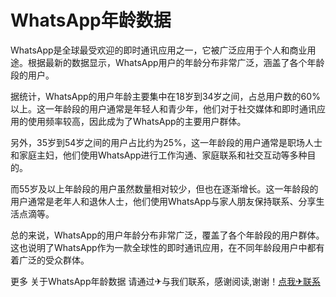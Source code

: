 # WhatsApp年龄数据

WhatsApp是全球最受欢迎的即时通讯应用之一，它被广泛应用于个人和商业用途。根据最新的数据显示，WhatsApp用户的年龄分布非常广泛，涵盖了各个年龄段的用户。

据统计，WhatsApp的用户年龄主要集中在18岁到34岁之间，占总用户数的60%以上。这一年龄段的用户通常是年轻人和青少年，他们对于社交媒体和即时通讯应用的使用频率较高，因此成为了WhatsApp的主要用户群体。

另外，35岁到54岁之间的用户占比约为25%，这一年龄段的用户通常是职场人士和家庭主妇，他们使用WhatsApp进行工作沟通、家庭联系和社交互动等多种目的。

而55岁及以上年龄段的用户虽然数量相对较少，但也在逐渐增长。这一年龄段的用户通常是老年人和退休人士，他们使用WhatsApp与家人朋友保持联系、分享生活点滴等。

总的来说，WhatsApp的用户年龄分布非常广泛，覆盖了各个年龄段的用户群体。这也说明了WhatsApp作为一款全球性的即时通讯应用，在不同年龄段用户中都有着广泛的受众群体。

更多 关于WhatsApp年龄数据 请通过✈与我们联系，感谢阅读,谢谢！[点我✈联系](https://abc.k02.cc)